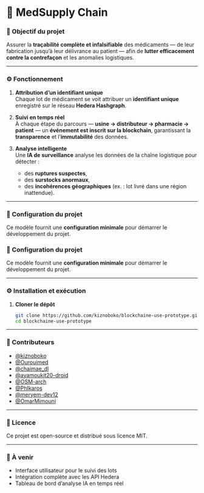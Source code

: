 # 💊 MedSupply Chain

### 🎯 Objectif du projet
Assurer la **traçabilité complète et infalsifiable** des médicaments — de leur fabrication jusqu’à leur délivrance au patient — afin de **lutter efficacement contre la contrefaçon** et les anomalies logistiques.

---

### ⚙️ Fonctionnement

1. **Attribution d’un identifiant unique**  
   Chaque lot de médicament se voit attribuer un **identifiant unique** enregistré sur le réseau **Hedera Hashgraph**.

2. **Suivi en temps réel**  
   À chaque étape du parcours — **usine → distributeur → pharmacie → patient** — un **événement est inscrit sur la blockchain**, garantissant la **transparence** et l’**immutabilité** des données.

3. **Analyse intelligente**  
   Une **IA de surveillance** analyse les données de la chaîne logistique pour détecter :
   - des **ruptures suspectes**,  
   - des **surstocks anormaux**,  
   - des **incohérences géographiques** (ex. : lot livré dans une région inattendue).

---

### 🧩 Configuration du projet
Ce modèle fournit une **configuration minimale** pour démarrer le développement du projet.

### 🧩 Configuration du projet
Ce modèle fournit une **configuration minimale** pour démarrer le développement du projet.

---

### ⚙️ Installation et exécution

1. **Cloner le dépôt**
   ```bash
   git clone https://github.com/kiznoboko/blockchaine-use-prototype.git
   cd blockchaine-use-prototype

---

### 👥 Contributeurs
- [@kiznoboko](https://github.com/kiznoboko)
- [@Ourouimed](https://github.com/Ourouimed)  
- [@chaimae_dl](https://github.com/chaimae-dl)
- [@ayamoukit20-droid](https://github.com/ayamoukit20-droid)
- [@OSM-arch](https://github.com/OSM-arch)
- [@PhIkaros](https://github.com/PhIkaros)
- [@meryem-dev12](https://github.com/meryem-dev12)
- [@OmarMimouni](https://github.com/OmarMimouni)




---

### 📘 Licence
Ce projet est open-source et distribué sous licence MIT.

---

### 🚀 À venir
- Interface utilisateur pour le suivi des lots  
- Intégration complète avec les API Hedera  
- Tableau de bord d’analyse IA en temps réel  
